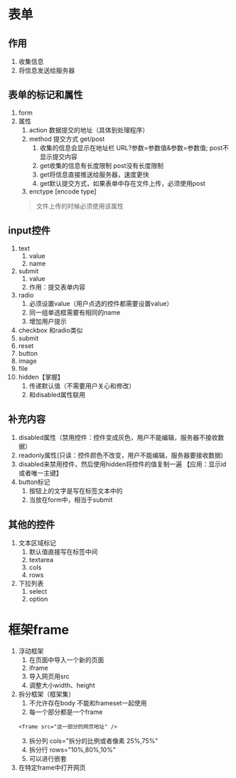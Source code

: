 # 表单
## 作用
1. 收集信息
2. 将信息发送给服务器
## 表单的标记和属性
1. form
2. 属性
	1. action 数据提交的地址（具体到处理程序）
	2. method 提交方式 get/post
		1. 收集的信息会显示在地址栏 URL?参数=参数值&参数=参数值; post不显示提交内容
		2. get收集的信息有长度限制 post没有长度限制
		3. get将信息直接推送给服务器，速度更快
		4. get默认提交方式，如果表单中存在文件上传，必须使用post
	3. enctype [encode type]
	> 文件上传的时候必须使用该属性
## input控件
1. text
	1. value 
	2. name
2. submit
	1. value
	2. 作用：提交表单内容
3. radio
	1. 必须设置value（用户点选的控件都需要设置value）
	2. 同一组单选框需要有相同的name
	3. 增加用户提示
4. checkbox 和radio类似
5. submit
6. reset
7. button
8. image
9. file
10. hidden【掌握】
	1. 传递默认值（不需要用户关心和修改）
	2. 和disabled属性联用
## 补充内容
1. disabled属性（禁用控件：控件变成灰色，用户不能编辑，服务器不接收数据）
2. readonly属性(只读：控件颜色不改变，用户不能编辑，服务器要接收数据)
3. disabled来禁用控件，然后使用hidden将控件的值复制一遍   【应用：显示id或者唯一主键】
4. button标记
	1. 按钮上的文字是写在标签文本中的
	2. 当放在form中，相当于submit
## 其他的控件
1. 文本区域标记
	1. 默认值直接写在标签中间
	2. textarea
	3. cols
	4. rows
2. 下拉列表
	1. select
	2. option

# 框架frame
1. 浮动框架
	1. 在页面中导入一个新的页面
	2. iframe
	3. 导入网页用src
	4. 调整大小width、height
2. 拆分框架（框架集）
	1. 不允许存在body 不能和frameset一起使用
	2. 每一个部分都是一个frame
	```
	<frame src="这一部分的网页地址" />
	```
	3. 拆分列 cols="拆分的比例或者像素 25%,75%"
	4. 拆分行 rows="10%,80%,10%"
	5. 可以进行嵌套
3. 在特定frame中打开网页
